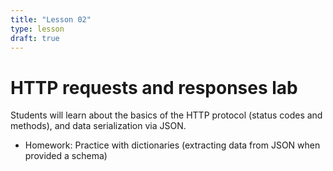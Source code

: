 ```yaml
---
title: "Lesson 02"
type: lesson
draft: true
---
```


# HTTP requests and responses lab

Students will learn about the basics of the HTTP protocol (status codes and methods), and data serialization via JSON.

- Homework: Practice with dictionaries (extracting data from JSON when provided a schema)

